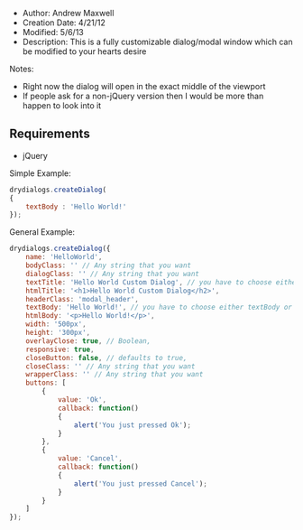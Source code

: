- Author: Andrew Maxwell
- Creation Date: 4/21/12
- Modified: 5/6/13
- Description: This is a fully customizable dialog/modal window which can be modified to your hearts desire

Notes:
- Right now the dialog will open in the exact middle of the viewport
- If people ask for a non-jQuery version then I would be more than happen to look into it

## Requirements
- jQuery


Simple Example:
```javascript
drydialogs.createDialog(
{
    textBody : 'Hello World!'
});
```


General Example:
```javascript
drydialogs.createDialog({
    name: 'HelloWorld',
    bodyClass: '' // Any string that you want
    dialogClass: '' // Any string that you want
    textTitle: 'Hello World Custom Dialog', // you have to choose either textTitle or htmlTitle, htmlTitle is the final override
    htmlTitle: '<h1>Hello World Custom Dialog</h2>',
    headerClass: 'modal_header',
    textBody: 'Hello World!', // you have to choose either textBody or htmlBody, htmlBody is the final override
    htmlBody: '<p>Hello World!</p>',
    width: '500px',
    height: '300px',
    overlayClose: true, // Boolean,
    responsive: true,
    closeButton: false, // defaults to true,
    closeClass: '' // Any string that you want
    wrapperClass: '' // Any string that you want
    buttons: [
        {
            value: 'Ok',
            callback: function()
            {
                alert('You just pressed Ok');
            }
        },
        {
            value: 'Cancel',
            callback: function()
            {
                alert('You just pressed Cancel');
            }
        }
    ]
});
```
